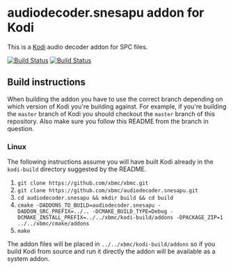 # audiodecoder.snesapu addon for Kodi

This is a [Kodi](http://kodi.tv) audio decoder addon for SPC files.

[![Build Status](https://travis-ci.org/xbmc/audiodecoder.snesapu.svg?branch=master)](https://travis-ci.org/xbmc/audiodecoder.snesapu)
[![Build Status](https://ci.appveyor.com/api/projects/status/github/xbmc/audiodecoder.snesapu?svg=true)](https://ci.appveyor.com/project/xbmc/audiodecoder-snesapu)

## Build instructions

When building the addon you have to use the correct branch depending on which version of Kodi you're building against. 
For example, if you're building the `master` branch of Kodi you should checkout the `master` branch of this repository. 
Also make sure you follow this README from the branch in question.

### Linux

The following instructions assume you will have built Kodi already in the `kodi-build` directory 
suggested by the README.

1. `git clone https://github.com/xbmc/xbmc.git`
2. `git clone https://github.com/xbmc/audiodecoder.snesapu.git`
3. `cd audiodecoder.snesapu && mkdir build && cd build`
4. `cmake -DADDONS_TO_BUILD=audiodecoder.snesapu -DADDON_SRC_PREFIX=../.. -DCMAKE_BUILD_TYPE=Debug -DCMAKE_INSTALL_PREFIX=../../xbmc/kodi-build/addons -DPACKAGE_ZIP=1 ../../xbmc/cmake/addons`
5. `make`

The addon files will be placed in `../../xbmc/kodi-build/addons` so if you build Kodi from source and run it directly 
the addon will be available as a system addon.
